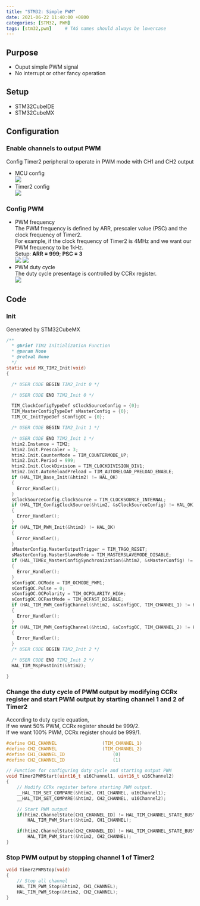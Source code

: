 ```yaml
---
title: "STM32: Simple PWM"
date: 2021-06-22 11:40:00 +0800
categories: [STM32, PWM]
tags: [stm32,pwm]     # TAG names should always be lowercase
---
```


## Purpose
- Ouput simple PWM signal
- No interrupt or other fancy operation

## Setup
- STM32CubeIDE
- STM32CubeMX

## Configuration
### Enable channels to output PWM
Config Timer2 peripheral to operate in PWM mode with CH1 and CH2 output
- MCU config\
![](/Img/STM32SimplePWM/stm32_simple_pwm_mcu.PNG)
- Timer2 config\
![](/Img/STM32SimplePWM/stm32_simple_pwm_pwm_config1.PNG)

### Config PWM 
- PWM frequency\
The PWM frequency is defined by ARR, prescaler value (PSC) and the clock frequency of Timer2.\
For example, if the clock frequency of Timer2 is 4MHz and we want our PWM frequency to be 1kHz.\
Setup: 
**ARR = 999**; 
**PSC = 3**\
![](/Img/STM32SimplePWM/PWM_Frequency_Equation.jpg)
![](/Img/STM32SimplePWM/stm32_simple_pwm_pwm_config2.PNG)
- PWM duty cycle\
The duty cycle presentage is controlled by CCRx register.\
![](/Img/STM32SimplePWM/PWM_Duty_Cycle_Equation.jpg)

## Code
### Init
Generated by STM32CubeMX

```c
/**
  * @brief TIM2 Initialization Function
  * @param None
  * @retval None
  */
static void MX_TIM2_Init(void)
{

  /* USER CODE BEGIN TIM2_Init 0 */

  /* USER CODE END TIM2_Init 0 */

  TIM_ClockConfigTypeDef sClockSourceConfig = {0};
  TIM_MasterConfigTypeDef sMasterConfig = {0};
  TIM_OC_InitTypeDef sConfigOC = {0};

  /* USER CODE BEGIN TIM2_Init 1 */

  /* USER CODE END TIM2_Init 1 */
  htim2.Instance = TIM2;
  htim2.Init.Prescaler = 3;
  htim2.Init.CounterMode = TIM_COUNTERMODE_UP;
  htim2.Init.Period = 999;
  htim2.Init.ClockDivision = TIM_CLOCKDIVISION_DIV1;
  htim2.Init.AutoReloadPreload = TIM_AUTORELOAD_PRELOAD_ENABLE;
  if (HAL_TIM_Base_Init(&htim2) != HAL_OK)
  {
    Error_Handler();
  }
  sClockSourceConfig.ClockSource = TIM_CLOCKSOURCE_INTERNAL;
  if (HAL_TIM_ConfigClockSource(&htim2, &sClockSourceConfig) != HAL_OK)
  {
    Error_Handler();
  }
  if (HAL_TIM_PWM_Init(&htim2) != HAL_OK)
  {
    Error_Handler();
  }
  sMasterConfig.MasterOutputTrigger = TIM_TRGO_RESET;
  sMasterConfig.MasterSlaveMode = TIM_MASTERSLAVEMODE_DISABLE;
  if (HAL_TIMEx_MasterConfigSynchronization(&htim2, &sMasterConfig) != HAL_OK)
  {
    Error_Handler();
  }
  sConfigOC.OCMode = TIM_OCMODE_PWM1;
  sConfigOC.Pulse = 0;
  sConfigOC.OCPolarity = TIM_OCPOLARITY_HIGH;
  sConfigOC.OCFastMode = TIM_OCFAST_DISABLE;
  if (HAL_TIM_PWM_ConfigChannel(&htim2, &sConfigOC, TIM_CHANNEL_1) != HAL_OK)
  {
    Error_Handler();
  }
  if (HAL_TIM_PWM_ConfigChannel(&htim2, &sConfigOC, TIM_CHANNEL_2) != HAL_OK)
  {
    Error_Handler();
  }
  /* USER CODE BEGIN TIM2_Init 2 */

  /* USER CODE END TIM2_Init 2 */
  HAL_TIM_MspPostInit(&htim2);

}
```

### Change the duty cycle of PWM output by modifying CCRx register and start PWM output by starting channel 1 and 2 of Timer2
According to duty cycle equation, \
If we want 50% PWM, CCRx register should be 999/2.\
If we want 100% PWM, CCRx register should be 999/1.

```c
#define CH1_CHANNEL					(TIM_CHANNEL_1)
#define CH2_CHANNEL					(TIM_CHANNEL_2)
#define CH1_CHANNEL_ID					(0)
#define CH2_CHANNEL_ID					(1)

// Function for configuring duty cycle and starting output PWM
void Timer2PWMStart(uint16_t u16Channel1, uint16_t u16Channel2)
{
    // Modify CCRx register before starting PWM output.
	__HAL_TIM_SET_COMPARE(&htim2, CH1_CHANNEL, u16Channel1);
    __HAL_TIM_SET_COMPARE(&htim2, CH2_CHANNEL, u16Channel2);

    // Start PWM output
    if(htim2.ChannelState[CH1_CHANNEL_ID] != HAL_TIM_CHANNEL_STATE_BUSY)
        HAL_TIM_PWM_Start(&htim2, CH1_CHANNEL);

    if(htim2.ChannelState[CH2_CHANNEL_ID] != HAL_TIM_CHANNEL_STATE_BUSY)
        HAL_TIM_PWM_Start(&htim2, CH2_CHANNEL);
}

```

### Stop PWM output by stopping channel 1 of Timer2
```c
void Timer2PWMStop(void)
{
    // Stop all channel
    HAL_TIM_PWM_Stop(&htim2, CH1_CHANNEL);
    HAL_TIM_PWM_Stop(&htim2, CH2_CHANNEL);
}
```
